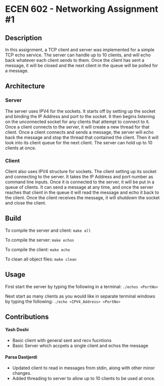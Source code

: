 # ECEN 602 - Networking Assignment #1
## Description
In this assignment, a TCP client and server was implemented for a simple TCP echo service.
The server can handle up to 10 clients, and will echo back whatever each client sends to them.
Once the client has sent a message, it will be closed and the next client in the queue will be
polled for a message.  

## Architecture
### Server
The server uses IPV4 for the sockets. It starts off by setting up the socket and
binding the IP Address and port to the socket. It then begins listening on the 
unconnected socket for any clients that attempt to connect to it. Once a client
connects to the server, it will create a new thread for that client. Once a client
connects and sends a message, the server will echo back the message and stop the
thread that contained the client. Then it will look into its client queue for the 
next client. The server can hold up to 10 clients at once.

### Client
Client also uses IPV4 structure for sockets. The client setting up its socket and connecting
to the server. It takes the IP Address and port number as command line inputs. Once it is connected
to the server, it will be put in a queue of clients. It can send a message at any time, and once
the server reaches that client in the queue it will read the message and echo it back to 
the client. Once the client receives the message, it will shutdown the socket and close
the client.

## Build
To compile the server and client:
``` make all ```

To compile the server:
``` make echos ```

To compile the client:
``` make echo ```

To clean all object files:
``` make clean ```

## Usage
First start the server by typing the following in a terminal:
``` ./echos <PortNo> ```

Next start as many clients as you would like in separate terminal windows by typing the following:
```./echo <IPV4_Address> <PortNo>```


## Contributions
#### Yash Doshi
* Basic client with general sent and recv fucntions
* Basic Server which accpets a single client and echos the message

#### Parsa Dastjerdi
* Updated client to read in messages from stdin, along with other minor changes.
* Added threading to server to allow up to 10 clients to be used at once.
